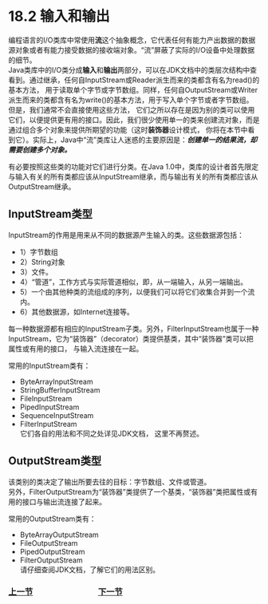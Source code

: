 # 18.2 输入和输出

编程语言的I/O类库中常使用**流**这个抽象概念，它代表任何有能力产出数据的数据源对象或者有能力接受数据的接收端对象。“流”屏蔽了实际的I/O设备中处理数据的细节。  
Java类库中的I/O类分成**输入**和**输出**两部分，可以在JDK文档中的类层次结构中查看到。通过继承，任何自InputStream或Reader派生而来的类都含有名为read()的基本方法，
用于读取单个字节或字节数组。同样，任何自OutputStream或Writer派生而来的类都含有名为write()的基本方法，用于写入单个字节或者字节数组。但是，我们通常不会直接使用这些方法，
它们之所以存在是因为别的类可以使用它们，以便提供更有用的接口。因此，我们很少使用单一的类来创建流对象，而是通过组合多个对象来提供所期望的功能（这时**装饰器**设计模式，
你将在本节中看到它）。实际上，Java中“流”类库让人迷惑的主要原因是：***创建单一的结果流，却需要创建多个对象。***

有必要按照这些类的功能对它们进行分类。在Java 1.0中，类库的设计者首先限定与输入有关的所有类都应该从InputStream继承，而与输出有关的所有类都应该从OutputStream继承。

## InputStream类型
InputStream的作用是用来从不同的数据源产生输入的类。这些数据源包括：  
- 1）字节数组
- 2）String对象
- 3）文件。
- 4）“管道”，工作方式与实际管道相似，即，从一端输入，从另一端输出。
- 5）一个由其他种类的流组成的序列，以便我们可以将它们收集合并到一个流内。
- 6）其他数据源，如Internet连接等。

每一种数据源都有相应的InputStream子类。另外，FilterInputStream也属于一种InputStream，它为“装饰器”（decorator）类提供基类，其中“装饰器”类可以把属性或有用的接口，
与输入流连接在一起。

常用的InputStream类有：
- ByteArrayInputStream
- StringBufferInputStream
- FileInputStream
- PipedInputStream
- SequenceInputStream
- FilterInputStream  
它们各自的用法和不同之处详见JDK文档， 这里不再赘述。

## OutputStream类型
该类别的类决定了输出所要去往的目标：字节数组、文件或管道。  
另外，FilterOutputStream为“装饰器”类提供了一个基类，“装饰器”类把属性或有用的接口与输出流连接了起来。  

常用的OutputStream类有：
- ByteArrayOutputStream
- FileOutputStream
- PipedOutputStream
- FilterOutputStream  
请仔细查阅JDK文档，了解它们的用法区别。


### [上一节](18.1_The_File_class.md)　　　　　　　　[下一节](18.3_Adding_attributes_and_useful_interfaces.md)
